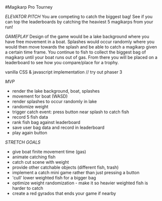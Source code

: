 #Magikarp Pro Tourney



*ELEVATOR PITCH*
You are competing to catch the biggest bag! See if you can top the leaderboards by catching the heaviest 5 magikarps from your run!

*GAMEPLAY*
Design of the game would be a lake background where you have free movement in a boat. Splashes would occur randomly where you would then move towards the splash and be able to catch a magikarp given a certain time frame. You continue to fish to collect the biggest bag of magikarp until your boat runs out of gas. From there you will be placed on a leaderboard to see how you compare/place for a trophy.

vanilla CSS & javascript implementation // try out phaser 3

*MVP*
* render the lake background, boat, splashes
* movement for boat (WASD)
* render splashes to occur randomly in lake
* randomize weight
* trigger catch event: press button near splash to catch fish
* record 5 fish data
* rank fish bag against leaderboard
* save user bag data and record in leaderboard
* play again button


*STRETCH GOALS*
* give boat finite movement time (gas)
* animate catching fish
* catch cut scene with weight
* provide other catchable objects (different fish, trash)
* implement a catch mini game rather than just pressing a button
* 'cull' lower weighted fish for a bigger bag
* optimize weight randomization - make it so heavier weighted fish is harder to catch 
* create a red gyrados that ends your game if nearby


